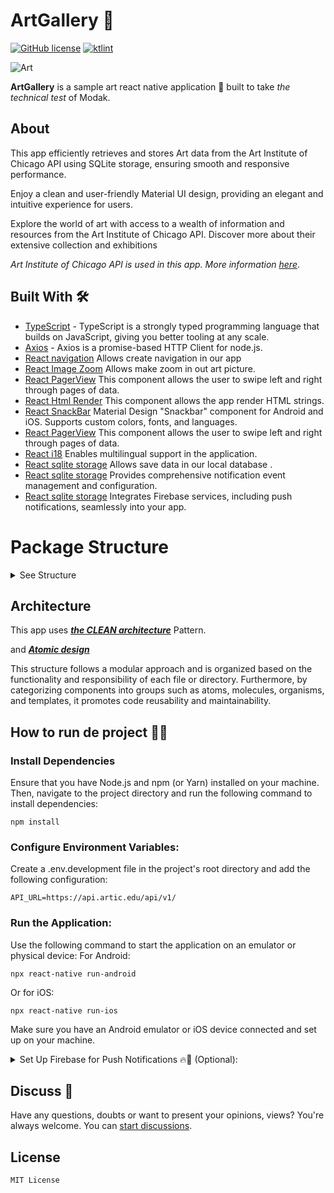 # ArtGallery 🎨  

[![GitHub license](https://img.shields.io/badge/License-MIT-blue.svg)](LICENSE)
[![ktlint](https://img.shields.io/badge/code%20style-%E2%9D%A4-FF4081.svg)](https://ktlint.github.io/)

![Art](https://github.com/nicolasvc/ArtGallery/assets/40839023/e63a8228-428e-4ffd-99bd-c2fd109c5180)

**ArtGallery** is a sample art react native application 📱 built to  take *the technical test* of Modak. 


## About
This app efficiently retrieves and stores Art data from the Art Institute of Chicago API using SQLite storage, ensuring smooth and responsive performance.

Enjoy a clean and user-friendly Material UI design, providing an elegant and intuitive experience for users.

Explore the world of art with access to a wealth of information and resources from the Art Institute of Chicago API. Discover more about their extensive collection and exhibitions


*Art Institute of Chicago  API is used in this app. More information  [here](https://api.artic.edu/docs/#collections-2)*.

## Built With 🛠
- [TypeScript](https://www.typescriptlang.org) - TypeScript is a strongly typed programming language that builds on JavaScript, giving you better tooling at any scale.
- [Axios](https://axios-http.com/docs/intro) - Axios is a promise-based HTTP Client for node.js.
- [React navigation](https://reactnavigation.org) Allows create navigation in our app
- [React Image Zoom](https://www.npmjs.com/package/react-native-image-zoom-viewer) Allows make zoom in out art picture.
- [React PagerView](https://github.com/callstack/react-native-pager-view) This component allows the user to swipe left and right through pages of data.
- [React Html Render](https://meliorence.github.io/react-native-render-html/) This component allows the app render HTML strings.
- [React SnackBar](https://www.npmjs.com/package/react-native-snackbar) Material Design "Snackbar" component for Android and iOS. Supports custom colors, fonts, and languages.
- [React PagerView](https://github.com/callstack/react-native-pager-view) This component allows the user to swipe left and right through pages of data.
- [React i18](https://www.npmjs.com/package/react-i18next)  Enables multilingual support in the application.
- [React sqlite storage](https://www.npmjs.com/package/react-native-sqlite-storage) Allows save data in our local database .
- [React sqlite storage](https://notifee.app)  Provides comprehensive notification event management and configuration.
- [React sqlite storage](https://rnfirebase.io) Integrates Firebase services, including push notifications, seamlessly into your app.


# Package Structure

<details>

<summary>See Structure</summary>

 ```
..
└── src
    ├── assets
    │   ├── constants      # Constans
    │   ├── fonts          # Fonts
    │   ├── images         # Images
    │   └── lottie         # Animation Lottie
    │
    ├── components
    │   ├── atoms          # Atomics components
    │   ├── molecules      # Molecular components
    │   ├── organisms      # Organisms components
    │   ├── templates      # Templates components
    │
    ├── dataSource
    │   ├── local          # Local data source
    │   └── remote         # Remote data source
    │
    ├── di
    │   ├── ModuleDI       # Module Dependency Injection
    │
    ├── hooks
    │   ├── useDetailArt   # Hook related with detail art.
    │   ├── useFavoriteArt # Hook related with favorite art.
    │   └── useListArtRemote # Hook related with remote list art.
    │
    ├── i18n
    │   ├── en             # Translate english
    │   └── i18n           # Configuration internan
    │
    ├── navigation
    │   ├── NavigationView # Configuration navigation
    │
    ├── repository
    │   ├── RepositoryArt  # Repository art
    │
    ├── screens
    │   ├── DetailArt      # Screen detail art
    │   ├── FavoriteArt    # Screen favorite art
    │   └── ListArt        # Screen list art
    │
    ├── services
    │   ├── database       # Service database
    │   └── server         # Service server
```
</details>

## Architecture

This app uses [***the CLEAN architecture***](https://medium.com/bancolombia-tech/clean-architecture-aislando-los-detalles-4f9530f35d7a) Pattern.

and [***Atomic design***](https://medium.com/timeless/atomic-design-with-react-native-7259a8bdabbe)

This structure follows a modular approach and is organized based on the functionality and responsibility of each file or directory. Furthermore, by categorizing components into groups such as atoms, molecules, organisms, and templates, it promotes code reusability and maintainability.

## How to run de project 🏃🏽

### Install Dependencies
Ensure that you have Node.js and npm (or Yarn) installed on your machine. Then, navigate to the project directory and run the following command to install dependencies:
```
npm install
```

### Configure Environment Variables: 
Create a .env.development file in the project's root directory and add the following configuration:
```
API_URL=https://api.artic.edu/api/v1/
```
### Run the Application: 
Use the following command to start the application on an emulator or physical device:
For Android:

```
npx react-native run-android
```
Or for iOS:
```
npx react-native run-ios
```
Make sure you have an Android emulator or iOS device connected and set up on your machine.

<details>

<summary>Set Up Firebase for Push Notifications 🔥💬 (Optional):</summary>

If you want to enable push notifications, start by creating a project on Firebase at Firebase Console.
1. Add your Android app in Firebase and make sure to use the same package name as in your React Native project (e.g., com.artgallery).
2. Download the google-services.json file provided by Firebase after adding the Android app.
3. Place the google-services.json file in the following path in your React Native project: ArtGallery/android/app.
   
With these additional steps, you'll be able to configure your project to receive push notifications through Firebase. Be sure to follow Firebase's documentation for more details on how to set up and send push notifications in your app.

https://github.com/nicolasvc/ArtGallery/assets/40839023/c73a871e-1dfd-404b-9363-1944b393bf53
</details>


## Discuss 💬

Have any questions, doubts or want to present your opinions, views? You're always welcome. You can [start discussions](https://github.com/nicolasvc/ArtGallery/issues).



## License
```
MIT License

```

